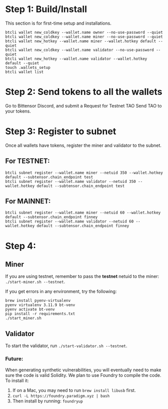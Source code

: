 # Step 1: Build/Install

This section is for first-time setup and installations.

```
btcli wallet new_coldkey --wallet.name owner --no-use-password --quiet
btcli wallet new_coldkey --wallet.name miner --no-use-password --quiet
btcli wallet new_hotkey --wallet.name miner --wallet.hotkey default --quiet
btcli wallet new_coldkey --wallet.name validator --no-use-password --quiet
btcli wallet new_hotkey --wallet.name validator --wallet.hotkey default --quiet
touch .wallets_setup
btcli wallet list
```

# Step 2: Send tokens to all the wallets

Go to Bittensor Discord, and submit a Request for Testnet TAO
Send TAO to your tokens.

# Step 3: Register to subnet

Once all wallets have tokens, register the miner and validator to the subnet.

## For TESTNET:

```
btcli subnet register --wallet.name miner --netuid 350 --wallet.hotkey default --subtensor.chain_endpoint test
btcli subnet register --wallet.name validator --netuid 350 --wallet.hotkey default --subtensor.chain_endpoint test
```

## For MAINNET:

```
btcli subnet register --wallet.name miner --netuid 60 --wallet.hotkey default --subtensor.chain_endpoint finney
btcli subnet register --wallet.name validator --netuid 60 --wallet.hotkey default --subtensor.chain_endpoint finney
```

# Step 4:

## Miner

If you are using testnet, remember to pass the **testnet** netuid to the miner: `./start-miner.sh --testnet`.

If you get errors in any environment, try the following:

```
brew install pyenv-virtualenv
pyenv virtualenv 3.11.9 bt-venv
pyenv activate bt-venv
pip install -r requirements.txt
./start_miner.sh
```

## Validator

To start the validator, run `./start-validator.sh --testnet`.

### Future:

When generating synthetic vulnerabilities, you will eventually need to make sure the code is valid Solidity. We plan to use Foundry to compile the code. To install it:

1. If on a Mac, you may need to run `brew install libusb` first.
2. `curl -L https://foundry.paradigm.xyz | bash`
3. Then install by running: `foundryup`

